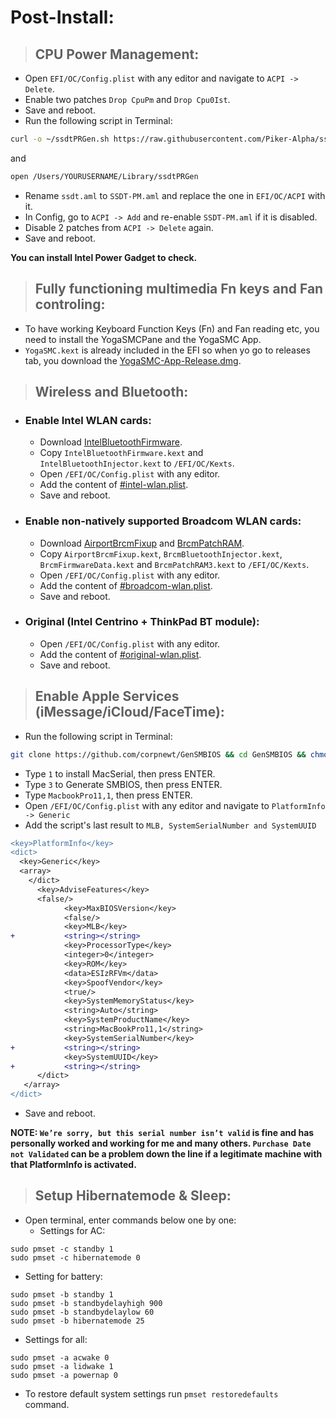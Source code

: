 # Post-Install:

> ## CPU Power Management:

- Open `EFI/OC/Config.plist` with any editor and navigate to `ACPI -> Delete`.
- Enable two patches `Drop CpuPm` and `Drop Cpu0Ist`.
- Save and reboot.
- Run the following script in Terminal:

```bash
curl -o ~/ssdtPRGen.sh https://raw.githubusercontent.com/Piker-Alpha/ssdtPRGen.sh/Beta/ssdtPRGen.sh && chmod +x ~/ssdtPRGen.sh && ~/ssdtPRGen.sh
```

and 

```bash
open /Users/YOURUSERNAME/Library/ssdtPRGen
```

- Rename `ssdt.aml` to `SSDT-PM.aml` and replace the one in `EFI/OC/ACPI` with it.
- In Config, go to `ACPI -> Add` and re-enable `SSDT-PM.aml` if it is disabled.
- Disable 2 patches from `ACPI -> Delete` again.
- Save and reboot.

**You can install Intel Power Gadget to check.**

> ## Fully functioning multimedia Fn keys and Fan controling:

- To have working Keyboard Function Keys (Fn) and Fan reading etc, you need to install the YogaSMCPane and the YogaSMC App.
- `YogaSMC.kext` is already included in the EFI so when yo go to releases tab, you download the [YogaSMC-App-Release.dmg](https://github.com/zhen-zen/YogaSMC/releases).

> ## Wireless and Bluetooth:

- ### Enable Intel WLAN cards:
  - Download [IntelBluetoothFirmware](https://github.com/OpenIntelWireless/IntelBluetoothFirmware/releases).
  - Copy `IntelBluetoothFirmware.kext` and `IntelBluetoothInjector.kext` to `/EFI/OC/Kexts`.
  - Open `/EFI/OC/Config.plist` with any editor.
  - Add the content of [#intel-wlan.plist](/EFI/OC/#intel-wlan.plist).
  - Save and reboot.

- ### Enable non-natively supported Broadcom WLAN cards:
  - Download [AirportBrcmFixup](https://github.com/acidanthera/AirportBrcmFixup/releases) and
   [BrcmPatchRAM](https://github.com/acidanthera/BrcmPatchRAM/releases).
  - Copy `AirportBrcmFixup.kext`, `BrcmBluetoothInjector.kext`, `BrcmFirmwareData.kext` and `BrcmPatchRAM3.kext` to `/EFI/OC/Kexts`.
  - Open `/EFI/OC/Config.plist` with any editor.
  - Add the content of [#broadcom-wlan.plist](/EFI/OC/#broadcom-wlan.plist).
  - Save and reboot.

- ### Original (Intel Centrino + ThinkPad BT module):
  - Open `/EFI/OC/Config.plist` with any editor.
  - Add the content of [#original-wlan.plist](/EFI/OC/#original-wlan.plist).
  - Save and reboot.

> ## Enable Apple Services (iMessage/iCloud/FaceTime):

- Run the following script in Terminal:

```bash
git clone https://github.com/corpnewt/GenSMBIOS && cd GenSMBIOS && chmod +x GenSMBIOS.command && ./GenSMBIOS.command
```

- Type `1` to install MacSerial, then press ENTER.
- Type `3` to Generate SMBIOS, then press ENTER.
- Type `MacbookPro11,1`, then press ENTER.
- Open `/EFI/OC/Config.plist` with any editor and navigate to `PlatformInfo -> Generic`
- Add the script's last result to `MLB, SystemSerialNumber and SystemUUID`

```diff
<key>PlatformInfo</key>
<dict>
  <key>Generic</key>
  <array>
    </dict>
      <key>AdviseFeatures</key>
      <false/>
			<key>MaxBIOSVersion</key>
			<false/>
			<key>MLB</key>
+			<string></string>
			<key>ProcessorType</key>
			<integer>0</integer>
			<key>ROM</key>
			<data>ESIzRFVm</data>
			<key>SpoofVendor</key>
			<true/>
			<key>SystemMemoryStatus</key>
			<string>Auto</string>
			<key>SystemProductName</key>
			<string>MacBookPro11,1</string>
			<key>SystemSerialNumber</key>
+			<string></string>
			<key>SystemUUID</key>
+			<string></string>
      </dict>
   </array>
</dict>
```

- Save and reboot.

**NOTE: `We’re sorry, but this serial number isn’t valid` is fine and has personally worked and working for me and many others. `Purchase Date not Validated` can be a problem down the line if a legitimate machine with that PlatformInfo is activated.**

> ## Setup Hibernatemode & Sleep:

- Open terminal, enter commands below one by one:
  - Settings for AC:

```
sudo pmset -c standby 1
sudo pmset -c hibernatemode 0
```

  - Setting for battery:

```
sudo pmset -b standby 1
sudo pmset -b standbydelayhigh 900
sudo pmset -b standbydelaylow 60
sudo pmset -b hibernatemode 25
```

- Settings for all:

```
sudo pmset -a acwake 0
sudo pmset -a lidwake 1
sudo pmset -a powernap 0
```

- To restore default system settings run `pmset restoredefaults ` command.